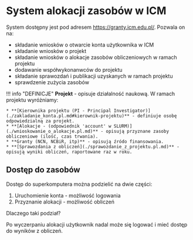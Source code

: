 
# System alokacji zasobów w ICM

System dostępny jest pod adresem <https://granty.icm.edu.pl/>.
Pozwala on na:

* składanie wniosków o otwarcie konta użytkownika w ICM
* składanie wniosków o projekt
* składanie wniosków o alokacje zasobów obliczeniowych w ramach projektu
* dodawanie współwykonanwców do projektu
* składanie sprawozdań i publikacji uzyskanych w ramach projektu
* sprawdzenie zużycia zasobów

!!! info "DEFINICJE"
    **Projekt** - opisuje działalność naukową.
    W ramach projektu wyróżniamy:

    * **[Kierownika projektu (PI - Principal Investigator)](./zakladanie_konta.pl.md#kierownik-projektu)** - definiuje osobę odpowiedzialną za projekt.
    * **[Alokacje - (odpowiednik 'account' w SLURM)](./wnioskowanie_o_alokacje.pl.md)** - opisują przyznane zasoby obliczeniowe (ilość, czas trwania).
    * **Granty (NCN, NCBiR, itp)** - opisują źródo finansowania.
    * **[Sprawozdania z obliczeń](./sprawozdanie_z_projektu.pl.md)** - opisują wyniki obliczeń, raportowane raz w roku.

## Dostęp do zasobów

Dostęp do superkomputera można podzielić na dwie części:

1. Uruchomienie konta - możliwość logowania
2. Przyznanie alokacji - możliwość obliczeń

Dlaczego taki podział?

Po wyczerpaniu alokacji użytkownik nadal może się logować i mieć dostęp do wyników z obliczeń.
